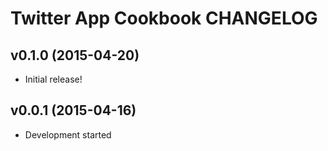Twitter App Cookbook CHANGELOG
==============================

v0.1.0 (2015-04-20)
-------------------
- Initial release!

v0.0.1 (2015-04-16)
-------------------
- Development started
